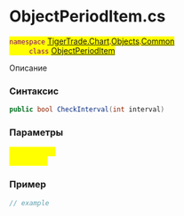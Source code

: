 
# ObjectPeriodItem.cs
<mark style="color:purple;">`namespace` [TigerTrade.Chart](../../../../../TigerTrade.Chart.md).[Objects](../../../../../TigerTrade.Chart/Objects.md).[Common](../../../../../TigerTrade.Chart/Objects/Common.md)  
&nbsp;&nbsp;&nbsp;&nbsp;&nbsp;&nbsp;&nbsp;&nbsp;&nbsp;`class` [ObjectPeriodItem](../../ObjectPeriodItem.cs.md)

Описание

### Синтаксис
```csharp
public bool CheckInterval(int interval)
```
### Параметры  
<mark style="color:yellow;">`interval` *`int`*  
 *Описание*  
  


### Пример  
```csharp
// example
```
                    
                    